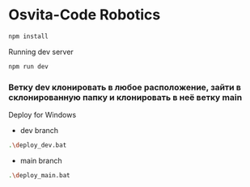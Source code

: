 # Osvita-Code Robotics

```bash
npm install
```

Running dev server
```bash
npm run dev
```

### Ветку dev клонировать в любое расположение, зайти в склонированную папку и клонировать в неё ветку main


Deploy for Windows

- dev branch
```bash
.\deploy_dev.bat
```

- main branch
```bash
.\deploy_main.bat
```